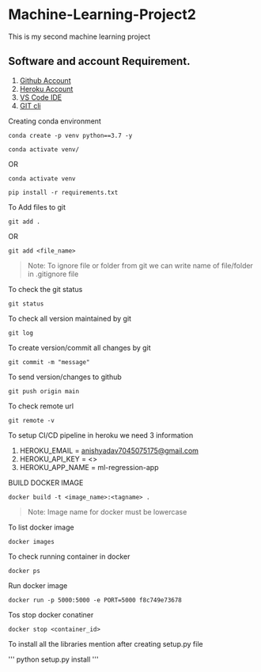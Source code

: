 # Machine-Learning-Project2
This is my second machine learning project 

## Software and account Requirement. 

1. [Github Account](https://github.com)
2. [Heroku Account](https://signup.heroku.com)
3. [VS Code IDE](https://code.visualstudio.com/download)
4. [GIT cli](https://git-scm.com/downloads)


Creating conda environment
```
conda create -p venv python==3.7 -y
```
```
conda activate venv/
```
OR 
```
conda activate venv
```

```
pip install -r requirements.txt
```

To Add files to git
```
git add .
```

OR
```
git add <file_name>
```

> Note: To ignore file or folder from git we can write name of file/folder in .gitignore file

To check the git status 
```
git status
```
To check all version maintained by git
```
git log
```

To create version/commit all changes by git
```
git commit -m "message"
```

To send version/changes to github
```
git push origin main
```

To check remote url 
```
git remote -v
```

To setup CI/CD pipeline in heroku we need 3 information
1. HEROKU_EMAIL = anishyadav7045075175@gmail.com
2. HEROKU_API_KEY = <>
3. HEROKU_APP_NAME = ml-regression-app

BUILD DOCKER IMAGE
```
docker build -t <image_name>:<tagname> .
```
> Note: Image name for docker must be lowercase


To list docker image
```
docker images
```
To check running container in docker
```
docker ps
```

Run docker image
```
docker run -p 5000:5000 -e PORT=5000 f8c749e73678
```



Tos stop docker conatiner
```
docker stop <container_id>
```

To install all the libraries mention after creating setup.py file 

'''
python setup.py install
'''

